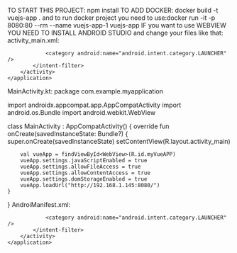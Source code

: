 TO START THIS PROJECT:
  npm install
TO ADD DOCKER:
  docker build -t vuejs-app .
    and to run docker project you need to use:docker run -it -p 8080:80 --rm --name vuejs-app-1 vuejs-app
IF you want to use WEBVIEW YOU NEED TO INSTALL ANDROID STUDIO and change your files like that: 
  activity_main.xml:
      <?xml version="1.0" encoding="utf-8"?>
<manifest xmlns:android="http://schemas.android.com/apk/res/android"
    xmlns:tools="http://schemas.android.com/tools">
<uses-permission android:name="android.permission.INTERNET"/>
    <application
        android:usesCleartextTraffic="true"
        android:allowBackup="true"
        android:dataExtractionRules="@xml/data_extraction_rules"
        android:fullBackupContent="@xml/backup_rules"
        android:icon="@mipmap/ic_launcher"
        android:label="@string/app_name"
        android:supportsRtl="true"
        android:theme="@style/Theme.MyApplication"
        tools:targetApi="31">
        <activity
            android:name=".MainActivity"
            android:exported="true">
            <intent-filter>
                <action android:name="android.intent.action.MAIN" />

                <category android:name="android.intent.category.LAUNCHER" />
            </intent-filter>
        </activity>
    </application>

</manifest>

  MainActivity.kt:
    package com.example.myapplication

import androidx.appcompat.app.AppCompatActivity
import android.os.Bundle
import android.webkit.WebView

class MainActivity : AppCompatActivity() {
    override fun onCreate(savedInstanceState: Bundle?) {
        super.onCreate(savedInstanceState)
        setContentView(R.layout.activity_main)

        val vueApp = findViewById<WebView>(R.id.myVueAPP)
        vueApp.settings.javaScriptEnabled = true
        vueApp.settings.allowFileAccess = true
        vueApp.settings.allowContentAccess = true
        vueApp.settings.domStorageEnabled = true
        vueApp.loadUrl("http://192.168.1.145:8080/")
    }
}
AndroiManifest.xml:
  <?xml version="1.0" encoding="utf-8"?>
<manifest xmlns:android="http://schemas.android.com/apk/res/android"
    xmlns:tools="http://schemas.android.com/tools">
<uses-permission android:name="android.permission.INTERNET"/>
    <application
        android:usesCleartextTraffic="true"
        android:allowBackup="true"
        android:dataExtractionRules="@xml/data_extraction_rules"
        android:fullBackupContent="@xml/backup_rules"
        android:icon="@mipmap/ic_launcher"
        android:label="@string/app_name"
        android:supportsRtl="true"
        android:theme="@style/Theme.MyApplication"
        tools:targetApi="31">
        <activity
            android:name=".MainActivity"
            android:exported="true">
            <intent-filter>
                <action android:name="android.intent.action.MAIN" />

                <category android:name="android.intent.category.LAUNCHER" />
            </intent-filter>
        </activity>
    </application>

</manifest>
  
